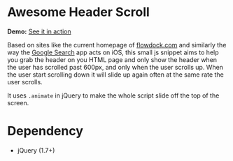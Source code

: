 Awesome Header Scroll
=====================

**Demo:** [See it in action](http://awesome-header.herokuapp.com/example)

Based on sites like the current homepage of [flowdock.com](http://www.flowdock.com) and similarly the way the [Google Search](https://itunes.apple.com/us/app/google-search/id284815942) app acts on iOS, this small js snippet aims to help you grab the header on you HTML page and only show the header when the user has scrolled past 600px, and only when the user scrolls up.  When the user start scrolling down it will slide up again often at the same rate the user scrolls.

It uses `.animate` in jQuery to make the whole script slide off the top of the screen.

Dependency
=============

* jQuery (1.7+)